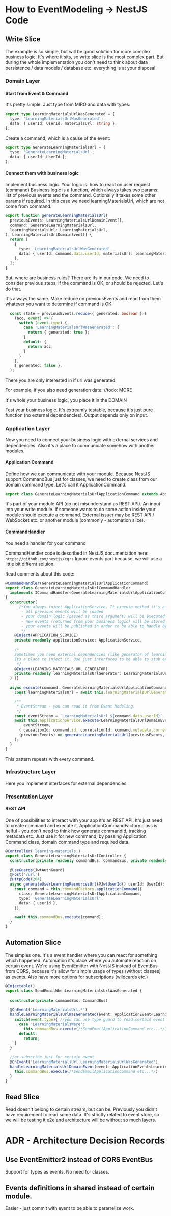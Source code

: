 # How to EventModeling -> NestJS Code

## Write Slice

The example is so simple, but will be good solution for more complex business logic.
It's where it sits, so write slice is the most complex part.
But during the whole implementation you don't need to think about data persistence / data models / database etc.
everything is at your disposal.

### Domain Layer

#### Start from Event & Command
It's pretty simple. Just type from MIRO and data with types: 
```ts
export type LearningMaterialsUrlWasGenerated = {
  type: 'LearningMaterialsUrlWasGenerated';
  data: { userId: UserId; materialsUrl: string };
};
```
Create a command, which is a cause of the event:
```ts
export type GenerateLearningMaterialsUrl = {
  type: 'GenerateLearningMaterialsUrl';
  data: { userId: UserId };
};
```

#### Connect them with business logic

Implement business logic. Your logic is: how to react on user request (command)
Business logic is a function, which always takes two params: 
list of previous events and the command.
Optionally it takes some other params if required. 
In this case we need learningMaterialsUrl, which are not come from command.
```ts
export function generateLearningMaterialsUrl(
  previousEvents: LearningMaterialsUrlDomainEvent[],
  command: GenerateLearningMaterialsUrl,
  learningMaterialsUrl: LearningMaterialsUrl,
): LearningMaterialsUrlDomainEvent[] {
  return [
    {
      type: 'LearningMaterialsUrlWasGenerated',
      data: { userId: command.data.userId, materialsUrl: learningMaterialsUrl },
    },
  ];
}
```

But, where are business rules? There are ifs in our code. 
We need to consider previous steps, if the command is OK, or should be rejected. 
Let's do that. 

It's always the same. Make reduce on previousEvents and read from them whatever you want to determine if command is OK.
```ts
  const state = previousEvents.reduce<{ generated: boolean }>(
    (acc, event) => {
      switch (event.type) {
        case 'LearningMaterialsUrlWasGenerated': {
          return { generated: true };
        }
        default: {
          return acc;
        }
      }
    },
    { generated: false },
  );
```
There you are only interested in if url was generated. 

For example, if you also need generation date:
//todo: MORE

It's whole your business logic, you place it in the DOMAIN 

Test your business logic. It's extreamly testable, because it's just pure function (no external dependencies).
Output depends only on input.

### Application Layer
Now you need to connect your business logic with external services and dependencies. 
Also it's a place to communicate somehow with another modules. 

#### Application Command
Define how we can communicate with your module.
Because NestJS support CommandBus just for classes, we need to create class from our domain command type.
Let's call it ApplicationCommand.
```ts
export class GenerateLearningMaterialsUrlApplicationCommand extends AbstractApplicationCommand<GenerateLearningMaterialsUrl> {}
```
It's part of your module API (do not misunderstand as REST API). An input into your write module.
If someone wants to do some action inside your module should execute a command. 
External issuer may be REST API / WebSocket etc. or another module (commonly - automation slice).

#### CommandHandler
You need a handler for your command

CommandHandler code is described in NestJS documentation here: `https://github.com/nestjs/cqrs`
Ignore events part because, we will use a little bit differnt soluion.

Read comments about this code: 
```ts
@CommandHandler(GenerateLearningMaterialsUrlApplicationCommand)
export class GenerateLearningMaterialsUrlCommandHandler
  implements ICommandHandler<GenerateLearningMaterialsUrlApplicationCommand>
{
  constructor(
      /*You always inject ApplicationService. It execute method it's a place where: 
       - all previous events will be loaded
       - your domain logic (passed as third argument) will be executed with loaded events
       - new events (returned from your business logic) will be stored
       - your events will be published in order to be able to handle by event handlers 
       */
    @Inject(APPLICATION_SERVICE)
    private readonly applicationService: ApplicationService,
    
    /*
    Sometimes you need external dependencies (like generator of learning materials url - by web browser)
    Its a place to inject it. Use just interfaces to be able to stub external service.
     */
    @Inject(LEARNING_MATERIALS_URL_GENERATOR)
    private readonly learningMaterialsUrlGenerator: LearningMaterialsUrlGenerator,
  ) {}

  async execute(command: GenerateLearningMaterialsUrlApplicationCommand): Promise<void> {
    const learningMaterialsUrl = await this.learningMaterialsUrlGenerator.generateUrlFor(command.data.userId);

    /**
     * EventStream - you can read it from Event Modeling. 
     */
    const eventStream = `LearningMaterialsUrl_${command.data.userId}`
    await this.applicationService.execute<LearningMaterialsUrlDomainEvent>(
        eventStream,
      { causationId: command.id, correlationId: command.metadata.correlationId }, //metadata - for tracking and monitoring
      (previousEvents) => generateLearningMaterialsUrl(previousEvents, command, learningMaterialsUrl), //load events and pass them to business logic
    );
  }
}
```

This pattern repeats with every command.

### Infrastructure Layer 
Here you implement interfaces for external dependencies.

### Presentation Layer
#### REST API
One of possibilities to interact with your app it's an REST API.
It's just need to create command and execute it.
ApplicationCommandFactory class is helful - you don't need to think how generate commandId, tracking metadata etc. 
Just use it for new command, by passing Application Command class, domain command type and required data.
```ts
@Controller('learning-materials')
export class GenerateLearningMaterialsUrlController {
  constructor(private readonly commandBus: CommandBus, private readonly commandFactory: ApplicationCommandFactory) {}

  @UseGuards(JwtAuthGuard)
  @Post('/url')
  @HttpCode(204)
  async generateUserLearningResourcesUrl(@JwtUserId() userId: UserId): Promise<void> {
    const command = this.commandFactory.applicationCommand({
      class: GenerateLearningMaterialsUrlApplicationCommand,
      type: 'GenerateLearningMaterialsUrl',
      data: { userId },
    });

    await this.commandBus.execute(command);
  }
}
```


## Automation Slice
The simples one. It's a event handler where you can react for something which happened.
Automation it's place where you automate reaction on certain event.
We're using EventEmitter with NestJS instead of EventBus from CQRS, because it's allow for simple usage of 
types (without classes) as events. Also have more options for subscriptions (wildcards etc.)

```ts
@Injectable()
export class SendEmailWhenLearningMaterialsUrlWasGenerated {
  
  constructor(private commandBus: CommandBus)
  
  @OnEvent('LearningMaterialsUrl.*')
  handleLearningMaterialsUrlWasGenerated(event: ApplicationEvent<LearningMaterialsUrlDomainEvent>) {
    switch(event.type){ //you can use type guard to read certain event data
      case 'LearningMaterialsWere':
        this.commandBus.execute(/*SendEmailApplicationCommand etc...*/)
      default: 
        return;
    }
  }

  //or subscribe just for certain event
  @OnEvent('LearningMaterialsUrl.LearningMaterialsUrlWasGenerated')
  handleLearningMaterialsUrlDomainEvent(event: ApplicationEvent<LearningMaterilsUrlWasGenerated>) {
    this.commandBus.execute(/*SendEmailApplicationCommand etc...*/)
  }
}
```


## Read Slice
Read doesn't belong to certain stream, but can be.
Previously you didn't have requirement to read some data.
It's strictly related to event store, so we will be testing it e2e and architecture will be without so much layers. 




# ADR - Architecture Decision Records


## Use EventEmitter2 instead of CQRS EventBus
Support for types as events.
No need for classes.




## Events definitions in shared instead of certain module.
Easier - just commit with event to be able to pararrelize work.
